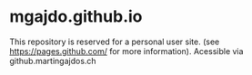 # mgajdo.github.io
This repository is reserved for a personal user site. (see https://pages.github.com/ for more information). Acessible via github.martingajdos.ch
